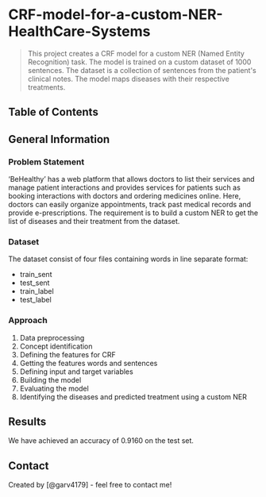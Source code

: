 # CRF-model-for-a-custom-NER-HealthCare-Systems
>
> This project creates a CRF model for a custom NER (Named Entity Recognition) task. The model is trained on a custom dataset of 1000 sentences. The dataset is a collection of sentences from the patient's clinical notes. The model maps diseases with their respective treatments.

## Table of Contents

## General Information

### Problem Statement

‘BeHealthy’ has a web platform that allows doctors to list their services and manage patient interactions and provides services for patients such as booking interactions with doctors and ordering medicines online. Here, doctors can easily organize appointments, track past medical records and provide e-prescriptions.
The requirement is to build a custom NER to get the list of diseases and their treatment from the dataset.

### Dataset

The dataset consist of four files containing words in line separate format:

- train_sent
- test_sent
- train_label
- test_label

### Approach

1. Data preprocessing
2. Concept identification
3. Defining the features for CRF
4. Getting the features words and sentences
5. Defining input and target variables
6. Building the model
7. Evaluating the model
8. Identifying the diseases and predicted treatment using a custom NER

## Results

We have achieved an accuracy of 0.9160 on the test set.

## Contact

Created by [@garv4179] - feel free to contact me!

